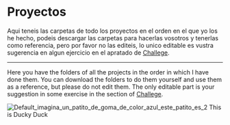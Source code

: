 # Proyectos

Aqui teneis las carpetas de todo los proyectos en el orden en el que yo los he hecho, podeis descargar las carpetas para hacerlas vosotros y tenerlas como referencia, 
pero por favor no las editeis, lo unico editable es vustra sugerencia en algun ejercicio en el apratado de [Challege](https://github.com/PabloTutorMoegle/MiniProjects/tree/main/Challenges).

----------------------------------------------------------------------------------------------------------------------------------------------------------------------------

Here you have the folders of all the projects in the order in which I have done them. You can download the folders to do them yourself and use them as a reference, but please do not edit them. The only editable part is your suggestion in some exercise in the section of [Challege](https://github.com/PabloTutorMoegle/MiniProjects/tree/main/Challenges).



![Default_imagina_un_patito_de_goma_de_color_azul_este_patito_es_2](https://github.com/PabloTutorMoegle/MiniProjects/assets/102219711/49ac6416-5e0b-4c79-a788-5747f76174d8)
This is Ducky Duck
